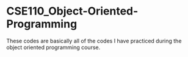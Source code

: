 # CSE110_Object-Oriented-Programming
These codes are basically all of the codes I have practiced during the object oriented programming course.
